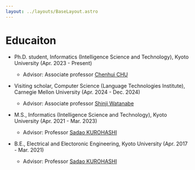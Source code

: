 ```yaml
---
layout: ../layouts/BaseLayout.astro
---
```


# Educaiton

- Ph.D. student, Informatics (Intelligence Science and Technology), Kyoto University (Apr. 2023 - Present)
    - Advisor: Associate professor [Chenhui CHU](https://scholar.google.com/citations?user=6ef0qbgAAAAJ)

- Visiting scholar, Computer Science (Language Technologies Institute), Carnegie Mellon University (Apr. 2024 - Dec. 2024)
    - Advisor: Associate professor [Shinji Watanabe](https://sites.google.com/view/shinjiwatanabe)

- M.S., Informatics (Intelligence Science and Technology), Kyoto University (Apr. 2021 - Mar. 2023)
    - Advisor: Professor [Sadao KUROHASHI](https://nlp.ist.i.kyoto-u.ac.jp/member/kuro/)

- B.E., Electrical and Electoronic Engineering, Kyoto University (Apr. 2017 - Mar. 2021)
    - Advisor: Professor [Sadao KUROHASHI](https://nlp.ist.i.kyoto-u.ac.jp/member/kuro/)
